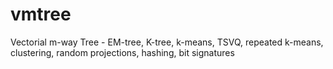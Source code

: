 vmtree
======

Vectorial m-way Tree - EM-tree, K-tree, k-means, TSVQ, repeated k-means, clustering, random projections, hashing, bit signatures
